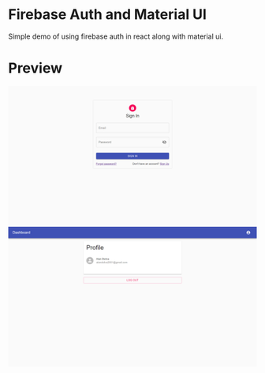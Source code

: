 # Firebase Auth and Material UI

Simple demo of using firebase auth in react along with material ui.

# Preview
<img src="./media/signin.png" />
<img src="./media/dashboard.png" />